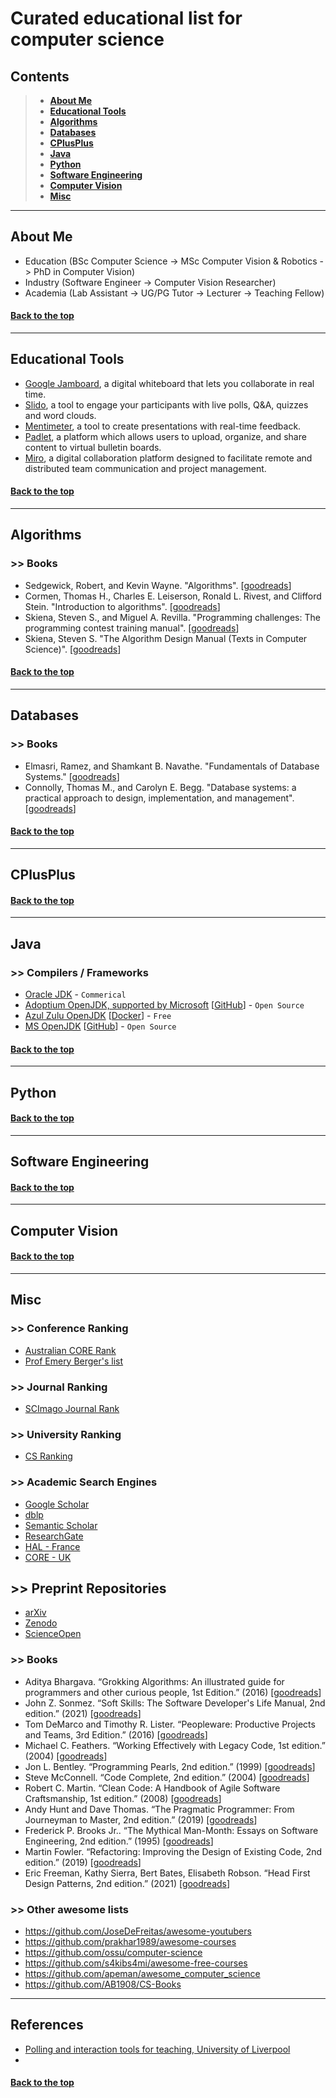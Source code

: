 # Curated educational list for computer science
## Contents
> * **[About Me](#about-me)**
> * **[Educational Tools](#educational-tools)**
> * **[Algorithms](#algorithms)**
> * **[Databases](#databases)**
> * **[CPlusPlus](#cplusplus)**
> * **[Java](#java)**
> * **[Python](#python)**
> * **[Software Engineering](#software-engineering)**
> * **[Computer Vision](#computer-vision)**
> * **[Misc](#misc)**

---

## About Me
- Education (BSc Computer Science -> MSc Computer Vision & Robotics -> PhD in Computer Vision)
- Industry (Software Engineer -> Computer Vision Researcher)
- Academia (Lab Assistant -> UG/PG Tutor -> Lecturer -> Teaching Fellow)

#### [Back to the top](#contents)
---

## Educational Tools
- [Google Jamboard](https://jamboard.google.com/), a digital whiteboard that lets you collaborate in real time.
- [Slido](https://www.slido.com/), a tool to engage your participants with live polls, Q&A, quizzes and word clouds.
- [Mentimeter](https://www.mentimeter.com/), a tool to create presentations with real-time feedback.
- [Padlet](https://padlet.com/), a platform which allows users to upload, organize, and share content to virtual bulletin boards.
- [Miro](https://miro.com/), a digital collaboration platform designed to facilitate remote and distributed team communication and project management.

#### [Back to the top](#contents)
---

## Algorithms

### >> Books
- Sedgewick, Robert, and Kevin Wayne. "Algorithms". [[goodreads](https://www.goodreads.com/book/show/10803540-algorithms)]
- Cormen, Thomas H., Charles E. Leiserson, Ronald L. Rivest, and Clifford Stein. "Introduction to algorithms". [[goodreads](https://www.goodreads.com/book/show/108986.Introduction_to_Algorithms)]
- Skiena, Steven S., and Miguel A. Revilla. "Programming challenges: The programming contest training manual".  [[goodreads](https://www.goodreads.com/book/show/1041695.Programming_Challenges)]
- Skiena, Steven S. "The Algorithm Design Manual (Texts in Computer Science)". [[goodreads](https://www.goodreads.com/book/show/55357750-the-algorithm-design-manual)]

#### [Back to the top](#contents)
---

## Databases

### >> Books
- Elmasri, Ramez, and Shamkant B. Navathe. "Fundamentals of Database Systems." [[goodreads](https://www.goodreads.com/book/show/161300.Fundamentals_of_Database_Systems)]
- Connolly, Thomas M., and Carolyn E. Begg. "Database systems: a practical approach to design, implementation, and management". [[goodreads](https://www.goodreads.com/book/show/617120.Database_Systems)]

#### [Back to the top](#contents)
---

## CPlusPlus

#### [Back to the top](#contents)
---

## Java

### >> Compilers / Frameworks
- [Oracle JDK](https://www.oracle.com/java/technologies/) - `Commerical`
- [Adoptium OpenJDK, supported by Microsoft](https://adoptium.net/) [[GitHub](https://github.com/adoptium/jdk)] - `Open Source`
- [Azul Zulu OpenJDK](https://www.azul.com/downloads/?package=jdk#zulu) [[Docker](https://github.com/zulu-openjdk/zulu-openjdk)] - `Free`
- [MS OpenJDK](https://www.microsoft.com/openjdk) [[GitHub](https://github.com/microsoft/openjdk)]  - `Open Source`

#### [Back to the top](#contents)

---

## Python

#### [Back to the top](#contents)

---

## Software Engineering

#### [Back to the top](#contents)

---

## Computer Vision

#### [Back to the top](#contents)
---

## Misc

### >> Conference Ranking
- [Australian CORE Rank](http://portal.core.edu.au/conf-ranks/)
- [Prof Emery Berger's list](https://github.com/emeryberger/csconferences)

### >> Journal Ranking
- [SCImago Journal Rank](https://www.scimagojr.com)

### >> University Ranking
- [CS Ranking](https://csrankings.org/)

### >> Academic Search Engines
- [Google Scholar](https://scholar.google.com)
- [dblp](https://dblp.org)
- [Semantic Scholar](https://semanticscholar.org)
- [ResearchGate](https://www.researchgate.net)
- [HAL - France](https://hal.archives-ouvertes.fr)
- [CORE - UK](https://core.ac.uk)

## >> Preprint Repositories
- [arXiv](https://arxiv.org)
- [Zenodo](https://zenodo.org)
- [ScienceOpen](https://www.scienceopen.com)

### >> Books
- Aditya Bhargava. “Grokking Algorithms: An illustrated guide for programmers and other curious people, 1st Edition.” (2016) [[goodreads](https://www.goodreads.com/book/show/22847284-grokking-algorithms-an-illustrated-guide-for-programmers-and-other-curio)]
- John Z. Sonmez. “Soft Skills: The Software Developer's Life Manual, 2nd edition.” (2021) [[goodreads](https://www.goodreads.com/book/show/59727347-soft-skills)]
- Tom DeMarco and Timothy R. Lister. “Peopleware: Productive Projects and Teams, 3rd Edition.” (2016) [[goodreads](https://www.goodreads.com/book/show/67825.Peopleware)]
- Michael C. Feathers. “Working Effectively with Legacy Code, 1st edition.” (2004) [[goodreads](https://www.goodreads.com/book/show/44919.Working_Effectively_with_Legacy_Code)]
- Jon L. Bentley. “Programming Pearls, 2nd edition.” (1999) [[goodreads](https://www.goodreads.com/book/show/35625104-programming-pearls)]
- Steve McConnell. “Code Complete, 2nd edition.” (2004) [[goodreads](https://www.goodreads.com/book/show/4845.Code_Complete)]
- Robert C. Martin. “Clean Code: A Handbook of Agile Software Craftsmanship, 1st edition.” (2008) [[goodreads](https://www.goodreads.com/book/show/3735293-clean-code)]
- Andy Hunt and Dave Thomas. “The Pragmatic Programmer: From Journeyman to Master, 2nd edition.” (2019) [[goodreads](https://www.goodreads.com/book/show/4099.The_Pragmatic_Programmer)]
- Frederick P. Brooks Jr.. “The Mythical Man-Month: Essays on Software Engineering, 2nd edition.” (1995) [[goodreads](https://www.goodreads.com/book/show/13629.The_Mythical_Man_Month)]
- Martin Fowler. “Refactoring: Improving the Design of Existing Code, 2nd edition.” (2019) [[goodreads](https://www.goodreads.com/book/show/44936.Refactoring)]
- Eric Freeman, Kathy Sierra, Bert Bates, Elisabeth Robson. “Head First Design Patterns, 2nd edition.” (2021) [[goodreads](https://www.goodreads.com/book/show/58128.Head_First_Design_Patterns)]

### >> Other awesome lists
- https://github.com/JoseDeFreitas/awesome-youtubers
- https://github.com/prakhar1989/awesome-courses
- https://github.com/ossu/computer-science
- https://github.com/s4kibs4mi/awesome-free-courses
- https://github.com/apeman/awesome_computer_science
- https://github.com/AB1908/CS-Books

---

## References
- [Polling and interaction tools for teaching, University of Liverpool](https://www.liverpool.ac.uk/media/livacuk/centre-for-innovation-in-education/digiguides/polling-and-interaction-tools-for-teaching/polling-and-interaction-tools-for-teaching.pdf)
- 

#### [Back to the top](#contents)
